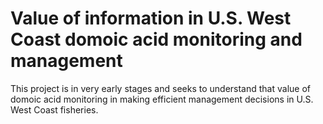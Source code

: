 # Value of information in U.S. West Coast domoic acid monitoring and management

This project is in very early stages and seeks to understand that value of domoic acid monitoring in making efficient management decisions in U.S. West Coast fisheries.
